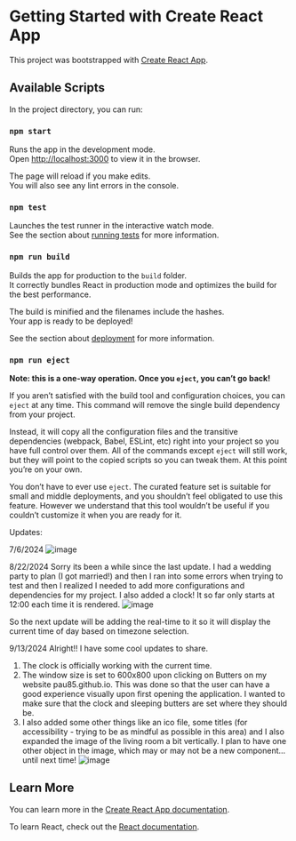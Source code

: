 # Getting Started with Create React App

This project was bootstrapped with [Create React App](https://github.com/facebook/create-react-app).

## Available Scripts

In the project directory, you can run:

### `npm start`

Runs the app in the development mode.\
Open [http://localhost:3000](http://localhost:3000) to view it in the browser.

The page will reload if you make edits.\
You will also see any lint errors in the console.

### `npm test`

Launches the test runner in the interactive watch mode.\
See the section about [running tests](https://facebook.github.io/create-react-app/docs/running-tests) for more information.

### `npm run build`

Builds the app for production to the `build` folder.\
It correctly bundles React in production mode and optimizes the build for the best performance.

The build is minified and the filenames include the hashes.\
Your app is ready to be deployed!

See the section about [deployment](https://facebook.github.io/create-react-app/docs/deployment) for more information.

### `npm run eject`

**Note: this is a one-way operation. Once you `eject`, you can’t go back!**

If you aren’t satisfied with the build tool and configuration choices, you can `eject` at any time. This command will remove the single build dependency from your project.

Instead, it will copy all the configuration files and the transitive dependencies (webpack, Babel, ESLint, etc) right into your project so you have full control over them. All of the commands except `eject` will still work, but they will point to the copied scripts so you can tweak them. At this point you’re on your own.

You don’t have to ever use `eject`. The curated feature set is suitable for small and middle deployments, and you shouldn’t feel obligated to use this feature. However we understand that this tool wouldn’t be useful if you couldn’t customize it when you are ready for it.

Updates:

7/6/2024
![image](https://github.com/pau85/toe-beans/assets/13775441/1c0198f2-4e72-4521-b8eb-72ac7b4b4656)

8/22/2024
Sorry its been a while since the last update. I had a wedding party to plan (I got married!) and then I ran into some errors when trying to test and then I realized I needed to add more configurations and dependencies for my project. I also added a clock! It so far only starts at 12:00 each time it is rendered. 
![image](https://github.com/user-attachments/assets/34f3dc4d-c07a-42cf-9016-4b468f767e78)

So the next update will be adding the real-time to it so it will display the current time of day based on timezone selection.

9/13/2024
Alright!! I have some cool updates to share. 
1. The clock is officially working with the current time.
2. The window size is set to 600x800 upon clicking on Butters on my website pau85.github.io. This was done so that the user can have a good experience visually upon first opening the application. I wanted to make sure that the clock and sleeping butters are set where they should be.
3. I also added some other things like an ico file, some titles (for accessibility - trying to be as mindful as possible in this area) and I also expanded the image of the living room a bit vertically. I plan to have one other object in the image, which may or may not be a new component... until next time!
![image](https://github.com/user-attachments/assets/8804c761-5e09-49e6-a615-62fdf0df7dd9)



## Learn More

You can learn more in the [Create React App documentation](https://facebook.github.io/create-react-app/docs/getting-started).

To learn React, check out the [React documentation](https://reactjs.org/).
